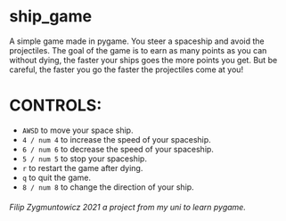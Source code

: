 # ship_game
A simple game made in pygame. You steer a spaceship and avoid the projectiles. The goal of the game is to earn as many points as you can without dying, the faster your ships goes the more points you get.
But be careful, the faster you go the faster the projectiles come at you!

# CONTROLS:

  - `AWSD` to move your space ship.
  - `4 / num 4` to increase the speed of your spaceship.
  - `6 / num 6` to decrease the speed of your spaceship.
  - `5 / num 5` to stop your spaceship.
  - `r` to restart the game after dying.
  - `q` to quit the game.
  - `8 / num 8` to change the direction of your ship.


 ###### Filip Zygmuntowicz 2021 a project from my uni to learn pygame.
